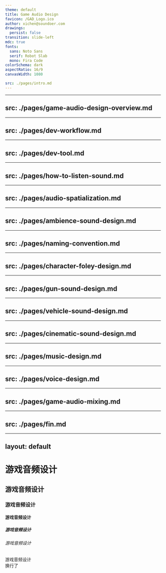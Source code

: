 ```yaml
---
theme: default
title: Game Audio Design
favicon: /GAD_Logo.ico
author: xichen@soundoer.com
drawings:
  persist: false
transition: slide-left
mdc: true
fonts:
  sans: Noto Sans
  serif: Robot Slab
  mono: Fira Code
colorSchema: dark
aspectRatio: 16/9
canvasWidth: 1080

src: ./pages/intro.md
---
```


---
src: ./pages/game-audio-design-overview.md
---

---
src: ./pages/dev-workflow.md
---

---
src: ./pages/dev-tool.md
---

---
src: ./pages/how-to-listen-sound.md
---

---
src: ./pages/audio-spatialization.md
---

---
src: ./pages/ambience-sound-design.md
---

---
src: ./pages/naming-convention.md
---

---
src: ./pages/character-foley-design.md
---

---
src: ./pages/gun-sound-design.md
---

---
src: ./pages/vehicle-sound-design.md
---

---
src: ./pages/cinematic-sound-design.md
---

---
src: ./pages/music-design.md
---

---
src: ./pages/voice-design.md
---

---
src: ./pages/game-audio-mixing.md
---



---
src: ./pages/fin.md
---

---
layout: default
---

# 游戏音频设计
## 游戏音频设计
### 游戏音频设计
#### 游戏音频设计
##### 游戏音频设计
###### 游戏音频设计
游戏音频设计  
换行了

<!-- This is a test page -->